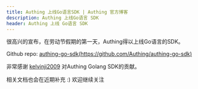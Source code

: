 ```yaml
---
title: Authing 上线Go语言SDK | Authing 官方博客
description: Authing 上线Go语言 SDK
header: Authing 上线 Go语言 SDK
---
```


很高兴的宣布，在劳动节假期的第一天，Authing得以上线Go语言的SDK。

Github repo: [authing-go-sdk(https://github.com/Authing/authing-go-sdk)](https://github.com/Authing/authing-go-sdk)

非常感谢 [kelvinji2009](https://github.com/kelvinji2009) 对Authing Golang SDK的贡献。

相关文档也会在近期补充 :) 欢迎继续关注

